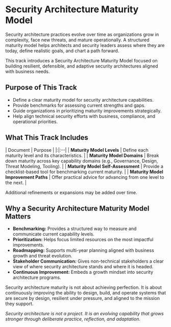 # Security Architecture Maturity Model

Security architecture practices evolve over time as organizations grow in complexity, face new threats, and mature operationally. A structured maturity model helps architects and security leaders assess where they are today, define realistic goals, and chart a path forward.

This track introduces a Security Architecture Maturity Model focused on building resilient, defensible, and adaptive security architectures aligned with business needs.



## Purpose of This Track

- Define a clear maturity model for security architecture capabilities.
- Provide benchmarks for assessing current strengths and gaps.
- Guide organizations in prioritizing maturity improvements strategically.
- Help align technical security efforts with business, compliance, and operational priorities.



## What This Track Includes

| Document | Purpose |
|:|:--|
| **Maturity Model Levels** | Define each maturity level and its characteristics. |
| **Maturity Model Domains** | Break down maturity across key capability domains (e.g., Governance, Design, Threat Modeling, Tooling). |
| **Maturity Model Self-Assessment** | Provide a checklist-based tool for benchmarking current maturity. |
| **Maturity Model Improvement Paths** | Offer practical advice for advancing from one level to the next. |

Additional refinements or expansions may be added over time.



## Why a Security Architecture Maturity Model Matters

- **Benchmarking:** Provides a structured way to measure and communicate current capability levels.
- **Prioritization:** Helps focus limited resources on the most impactful improvements.
- **Roadmapping:** Supports multi-year planning aligned with business growth and threat evolution.
- **Stakeholder Communication:** Gives non-technical stakeholders a clear view of where security architecture stands and where it is headed.
- **Continuous Improvement:** Embeds a growth mindset into security architecture programs.

Security architecture maturity is not about achieving perfection. It is about continuously improving the ability to design, build, and operate systems that are secure by design, resilient under pressure, and aligned to the mission they support.



*Security architecture is not a project. It is an evolving capability that grows stronger through deliberate practice, reflection, and adaptation.*
